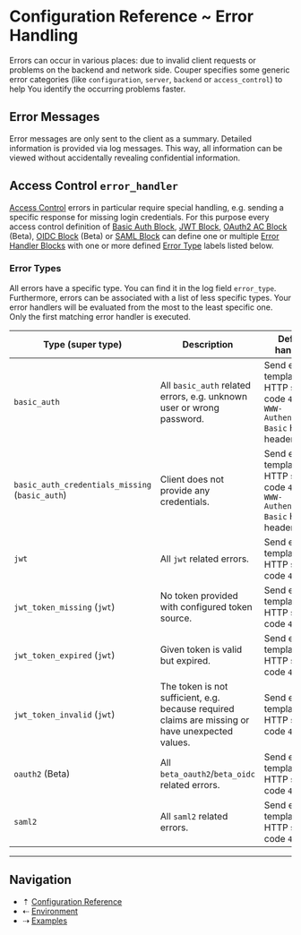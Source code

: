 # Configuration Reference ~ Error Handling

Errors can occur in various places: due to invalid client requests or problems on
the backend and network side. Couper specifies some generic error categories (like
`configuration`, `server`, `backend` or `access_control`) to help You identify the
occurring problems faster.

## Error Messages

Error messages are only sent to the client as a summary. Detailed information is
provided via log messages. This way, all information can be viewed without accidentally
revealing confidential information.

## Access Control `error_handler`

[Access Control](access-control.md) errors in particular require special handling,
e.g. sending a specific response for missing login credentials. For this purpose
every access control definition of [Basic Auth Block](blocks/basic-auth.md),
[JWT Block](blocks/jwt.md), [OAuth2 AC Block](blocks/beta-oauth2-ac.md) (Beta),
[OIDC Block](blocks/beta-oidc.md) (Beta) or [SAML Block](blocks/saml.md) can define
one or multiple [Error Handler Blocks](blocks/error-handler.md) with one or more
defined [Error Type](#error-types) labels listed below.

### Error Types

All errors have a specific type. You can find it in the log field `error_type`.
Furthermore, errors can be associated with a list of less specific types. Your error
handlers will be evaluated from the most to the least specific one. Only the first
matching error handler is executed.

| Type (super type)                               | Description | Default handling |
| ----------------------------------------------- | ----------- | ---------------- |
| `basic_auth`                                    | All `basic_auth` related errors, e.g. unknown user or wrong password. | Send error template with HTTP status code `401` and `WWW-Authenticate: Basic` HTTP header field. |
| `basic_auth_credentials_missing` (`basic_auth`) | Client does not provide any credentials. | Send error template with HTTP status code `401` and `WWW-Authenticate: Basic` HTTP header field. |
| `jwt`                                           | All `jwt` related errors. | Send error template with HTTP status code `403`. |
| `jwt_token_missing` (`jwt`)                     | No token provided with configured token source. | Send error template with HTTP status code `401`. |
| `jwt_token_expired` (`jwt`)                     | Given token is valid but expired. | Send error template with HTTP status code `403`. |
| `jwt_token_invalid` (`jwt`)                     | The token is not sufficient, e.g. because required claims are missing or have unexpected values. | Send error template with HTTP status code `403`. |
| `oauth2` (Beta)                                 | All `beta_oauth2`/`beta_oidc` related errors. | Send error template with HTTP status code `403`. |
| `saml2`                                         | All `saml2` related errors. | Send error template with HTTP status code `403`. |

-----

## Navigation

* &#8673; [Configuration Reference](README.md)
* &#8672; [Environment](environment.md)
* &#8674; [Examples](examples.md)
